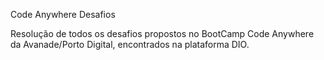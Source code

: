 Code Anywhere Desafios



Resolução de todos os desafios propostos no BootCamp Code Anywhere da Avanade/Porto Digital, encontrados na plataforma DIO.
